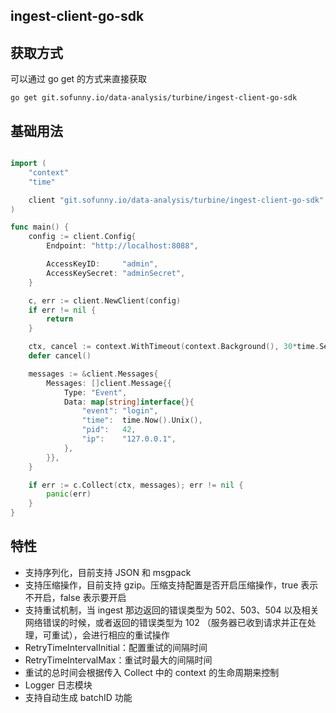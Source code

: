 ingest-client-go-sdk
---

## 获取方式

可以通过 go get 的方式来直接获取

```
go get git.sofunny.io/data-analysis/turbine/ingest-client-go-sdk
```

## 基础用法

```go

import (
	"context"
	"time"

	client "git.sofunny.io/data-analysis/turbine/ingest-client-go-sdk"
)

func main() {
	config := client.Config{
		Endpoint: "http://localhost:8088",

		AccessKeyID:     "admin",
		AccessKeySecret: "adminSecret",
	}

	c, err := client.NewClient(config)
	if err != nil {
		return
	}

	ctx, cancel := context.WithTimeout(context.Background(), 30*time.Second)
	defer cancel()

	messages := &client.Messages{
		Messages: []client.Message{{
			Type: "Event",
			Data: map[string]interface{}{
				"event": "login",
				"time":  time.Now().Unix(),
				"pid":   42,
				"ip":    "127.0.0.1",
			},
		}},
	}

	if err := c.Collect(ctx, messages); err != nil {
		panic(err)
	}
}
```

## 特性
- 支持序列化，目前支持 JSON 和 msgpack
- 支持压缩操作，目前支持 gzip。压缩支持配置是否开启压缩操作，true 表示不开启，false 表示要开启
- 支持重试机制，当 ingest 那边返回的错误类型为 502、503、504 以及相关网络错误的时候，或者返回的错误类型为 102 （服务器已收到请求并正在处理，可重试），会进行相应的重试操作
- RetryTimeIntervalInitial：配置重试的间隔时间
- RetryTimeIntervalMax：重试时最大的间隔时间
- 重试的总时间会根据传入 Collect 中的 context 的生命周期来控制
- Logger 日志模块
- 支持自动生成 batchID 功能
